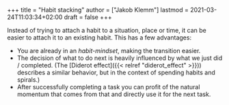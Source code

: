 +++
title = "Habit stacking"
author = ["Jakob Klemm"]
lastmod = 2021-03-24T11:03:34+02:00
draft = false
+++

Instead of trying to attach a habit to a situation, place or time, it
can be easier to attach it to an existing habit. This has a few
advantages:

-   You are already in an _habit-mindset_, making the transition easier.
-   The decision of what to do next is heavily influenced by what we
    just did / completed. (The [Diderot effect]({{< relref "diderot_effect" >}})) describes a similar
    behavior, but in the context of spending habits and spirals.)
-   After successfully completing a task you can profit of the natural
    momentum that comes from that and directly use it for the next task.
